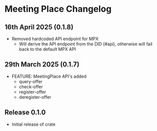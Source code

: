 # Meeting Place Changelog

## 16th April 2025 (0.1.8)

* Removed hardcoded API endpoint for MPX
  * Will derive the API endpoint from the DID (#api), otherwise will fail back to the default MPX API

## 29th March 2025 (0.1.7)

* FEATURE: MeetingPlace API's added
  * query-offer
  * check-offer
  * register-offer
  * deregister-offer

## Release 0.1.0

* Initial release of crate
